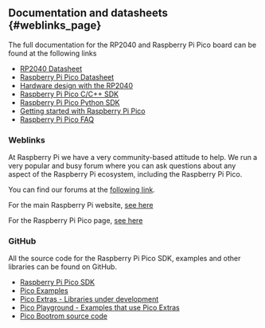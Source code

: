 ## Documentation and datasheets {#weblinks_page}

The full documentation for the RP2040 and Raspberry Pi Pico board can be found at the following links

 - [RP2040 Datasheet](https://rptl.io/rp2040-datasheet)
 - [Raspberry Pi Pico Datasheet](https://rptl.io/pico-datasheet)
 - [Hardware design with the RP2040](https://rptl.io/rp2040-design)
 - [Raspberry Pi Pico C/C++ SDK](https://rptl.io/pico-c-sdk)
 - [Raspberry Pi Pico Python SDK](https://rptl.io/pico-micropython)
 - [Getting started with Raspberry Pi Pico](https://rptl.io/pico-get-started)
 - [Raspberry Pi Pico FAQ](https://rptl.io/pico-faq)

### Weblinks

At Raspberry Pi we have a very community-based attitude to help. We run a very popular and busy forum where you can ask questions about any aspect of the Raspberry Pi ecosystem, including the Raspberry Pi Pico.

You can find our forums at the [following link](https://forums.raspberrypi.com/).

For the main Raspberry Pi website, [see here](https://www.raspberrypi.com)

For the Raspberry Pi Pico page, [see here](https://rptl.io/rp2040-get-started)

### GitHub

All the source code for the Raspberry Pi Pico SDK, examples and other libraries can be found on GitHub.

 - [Raspberry Pi Pico SDK](https://github.com/raspberrypi/pico-sdk)
 - [Pico Examples](https://github.com/raspberrypi/pico-examples)
 - [Pico Extras - Libraries under development](https://github.com/raspberrypi/pico-extras)
 - [Pico Playground - Examples that use Pico Extras](https://github.com/raspberrypi/pico-playground)
 - [Pico Bootrom source code](https://github.com/raspberrypi/pico-bootrom)
